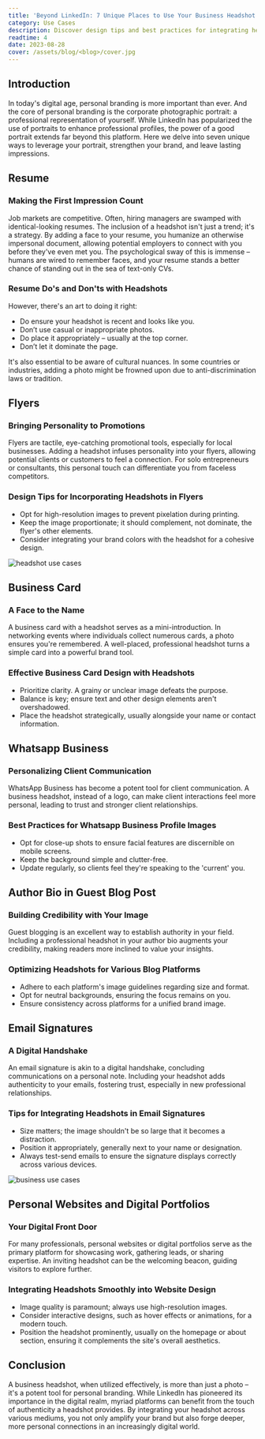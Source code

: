 ```yaml
---
title: 'Beyond LinkedIn: 7 Unique Places to Use Your Business Headshot'
category: Use Cases
description: Discover design tips and best practices for integrating headshots seamlessly into various platforms. Amplify your personal brand and create lasting impressions with the power of a well-placed headshot.
readtime: 4
date: 2023-08-28
cover: /assets/blog/<blog>/cover.jpg
---
```

## Introduction

In today's digital age, personal branding is more important than ever. And the core of personal branding is the corporate photographic portrait: a professional representation of yourself. While LinkedIn has popularized the use of portraits to enhance professional profiles, the power of a good portrait extends far beyond this platform. Here we delve into seven unique ways to leverage your portrait, strengthen your brand, and leave lasting impressions.

## Resume

### Making the First Impression Count

Job markets are competitive. Often, hiring managers are swamped with identical-looking resumes. The inclusion of a headshot isn't just a trend; it's a strategy. By adding a face to your resume, you humanize an otherwise impersonal document, allowing potential employers to connect with you before they've even met you. The psychological sway of this is immense – humans are wired to remember faces, and your resume stands a better chance of standing out in the sea of text-only CVs.

### Resume Do's and Don'ts with Headshots

However, there's an art to doing it right:

- Do ensure your headshot is recent and looks like you.
- Don’t use casual or inappropriate photos.
- Do place it appropriately – usually at the top corner.
- Don’t let it dominate the page.

It's also essential to be aware of cultural nuances. In some countries or industries, adding a photo might be frowned upon due to anti-discrimination laws or tradition.

## Flyers

### Bringing Personality to Promotions

Flyers are tactile, eye-catching promotional tools, especially for local businesses. Adding a headshot infuses personality into your flyers, allowing potential clients or customers to feel a connection. For solo entrepreneurs or consultants, this personal touch can differentiate you from faceless competitors.

### Design Tips for Incorporating Headshots in Flyers

- Opt for high-resolution images to prevent pixelation during printing.
- Keep the image proportionate; it should complement, not dominate, the flyer's other elements.
- Consider integrating your brand colors with the headshot for a cohesive design.

![headshot use cases](https://www.betterpic.io/_vercel/image?url=/assets/blog/media/model-examples-1/betterpic-generated-headshot-5.jpg&w=768&q=70)

## Business Card

### A Face to the Name

A business card with a headshot serves as a mini-introduction. In networking events where individuals collect numerous cards, a photo ensures you're remembered. A well-placed, professional headshot turns a simple card into a powerful brand tool.

### Effective Business Card Design with Headshots

- Prioritize clarity. A grainy or unclear image defeats the purpose.
- Balance is key; ensure text and other design elements aren't overshadowed.
- Place the headshot strategically, usually alongside your name or contact information.

## Whatsapp Business

### Personalizing Client Communication

WhatsApp Business has become a potent tool for client communication. A business headshot, instead of a logo, can make client interactions feel more personal, leading to trust and stronger client relationships.

### Best Practices for Whatsapp Business Profile Images

- Opt for close-up shots to ensure facial features are discernible on mobile screens.
- Keep the background simple and clutter-free.
- Update regularly, so clients feel they're speaking to the 'current' you.

## Author Bio in Guest Blog Post

### Building Credibility with Your Image

Guest blogging is an excellent way to establish authority in your field. Including a professional headshot in your author bio augments your credibility, making readers more inclined to value your insights.

### Optimizing Headshots for Various Blog Platforms

- Adhere to each platform's image guidelines regarding size and format.
- Opt for neutral backgrounds, ensuring the focus remains on you.
- Ensure consistency across platforms for a unified brand image.

## Email Signatures

### A Digital Handshake

An email signature is akin to a digital handshake, concluding communications on a personal note. Including your headshot adds authenticity to your emails, fostering trust, especially in new professional relationships.

### Tips for Integrating Headshots in Email Signatures

- Size matters; the image shouldn't be so large that it becomes a distraction.
- Position it appropriately, generally next to your name or designation.
- Always test-send emails to ensure the signature displays correctly across various devices.

![business use cases](https://www.betterpic.io/_vercel/image?url=/assets/blog/media/model-examples-1/betterpic-generated-headshot-450.jpg&w=768&q=70)

## Personal Websites and Digital Portfolios

### Your Digital Front Door

For many professionals, personal websites or digital portfolios serve as the primary platform for showcasing work, gathering leads, or sharing expertise. An inviting headshot can be the welcoming beacon, guiding visitors to explore further.

### Integrating Headshots Smoothly into Website Design

- Image quality is paramount; always use high-resolution images.
- Consider interactive designs, such as hover effects or animations, for a modern touch.
- Position the headshot prominently, usually on the homepage or about section, ensuring it complements the site's overall aesthetics.

## Conclusion

A business headshot, when utilized effectively, is more than just a photo – it's a potent tool for personal branding. While LinkedIn has pioneered its importance in the digital realm, myriad platforms can benefit from the touch of authenticity a headshot provides. By integrating your headshot across various mediums, you not only amplify your brand but also forge deeper, more personal connections in an increasingly digital world.
